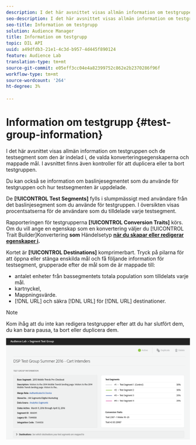 ```yaml
---
description: I det här avsnittet visas allmän information om testgruppen och de testsegment som den är indelad i, de valda konverteringsegenskaperna och mappade mål. I avsnittet finns även kontroller för att duplicera eller ta bort testgruppen.
seo-description: I det här avsnittet visas allmän information om testgruppen och de testsegment som den är indelad i, de valda konverteringsegenskaperna och mappade mål. I avsnittet finns även kontroller för att duplicera eller ta bort testgruppen.
seo-title: Information om testgrupp
solution: Audience Manager
title: Information om testgrupp
topic: DIL API
uuid: a49dfdb3-21e1-4c3d-b957-4d445f890124
feature: Audience Lab
translation-type: tm+mt
source-git-commit: e05eff3cc04e4a82399752c862e2b2370286f96f
workflow-type: tm+mt
source-wordcount: '264'
ht-degree: 3%

---
```



# Information om testgrupp {#test-group-information}

I det här avsnittet visas allmän information om testgruppen och de testsegment som den är indelad i, de valda konverteringsegenskaperna och mappade mål. I avsnittet finns även kontroller för att duplicera eller ta bort testgruppen.

Du kan också se information om baslinjesegmentet som du använde för testgruppen och hur testsegmenten är uppdelade.

De **[!UICONTROL Test Segments]** fylls i slumpmässigt med användare från det baslinjesegment som du använde för testgruppen. I översikten visas procentsatserna för de användare som du tilldelade varje testsegment.

Rapporteringen för testgrupperna **[!UICONTROL Conversion Traits]** körs. Om du vill ange en egenskap som en konvertering väljer du [!UICONTROL Trait Builder]Konvertering **som** Händelsetyp **[när du skapar eller redigerar egenskaper i](../../features/traits/create-onboarded-rule-based-traits.md).**

Kortet är **[!UICONTROL Destinations]** komprimerbart. Tryck på pilarna för att öppna eller stänga enskilda mål och få följande information för testsegment, grupperade efter de mål som de är mappade till:

* antalet enheter från bassegmentets totala population som tilldelats varje mål.
* kartnyckel,
* Mappningsvärde.
* [!DNL URL] och säkra [!DNL URL] för [!DNL URL] destinationer.

>[!NOTE]
>
>Kom ihåg att du inte kan redigera testgrupper efter att du har slutfört dem, du kan bara pausa, ta bort eller duplicera dem.

![](assets/test-groups-information.PNG)
